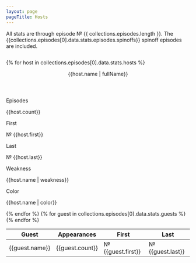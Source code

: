 ```yaml
---
layout: page
pageTitle: Hosts
---
```

All stats are through episode № {{ collections.episodes.length }}. The {{collections.episodes[0].data.stats.episodes.spinoffs}} spinoff episodes are included.

<div class="hosts columns">
<div class="column is-two-thirds">

{% for host in collections.episodes[0].data.stats.hosts %}
<div class="card {{host.name}}">
    <header class="card-header">
        <p class="card-header-title">
            {{host.name | fullName}}
        </p>
    </header>
    <div class="card-content">
        <div class="level host-stats">
            <div class="level-item has-text-centered">
                <div>
                    <p class="heading">Episodes</p>
                    <p class="title">{{host.count}}</p>
                </div>
            </div>
            <div class="level-item has-text-centered">
                <div>
                    <p class="heading">First</p>
                    <p class="title">№ {{host.first}}</p>
                </div>
            </div>
            <div class="level-item has-text-centered">
                <div>
                    <p class="heading">Last</p>
                    <p class="title">№ {{host.last}}</p>
                </div>
            </div>
            <div class="level-item has-text-centered">
                <div>
                    <p class="heading">Weakness</p>
                    <p class="title">{{host.name | weakness}}</p>
                </div>
            </div>
            <div class="level-item has-text-centered">
                <div>
                    <p class="heading">Color</p>
                    <p class="title {{host.name}}">{{host.name | color}}</p>
                </div>
            </div>
        </div>
    </div>
</div>
{% endfor %}

<table class="table is-striped">
    <thead>
        <tr>
            <th>Guest</th>
            <th>Appearances</th>
            <th>First</th>
            <th>Last</th>
        </tr>
    </thead>
    <tbody>
    {% for guest in collections.episodes[0].data.stats.guests %}    
<tr>
    <td>{{guest.name}}</td>
    <td>{{guest.count}}</td>
    <td>№ {{guest.first}}</td>
    <td>№ {{guest.last}}</td>
</tr>
    {% endfor %}
</tbody>
</table>

</div>
</div>
